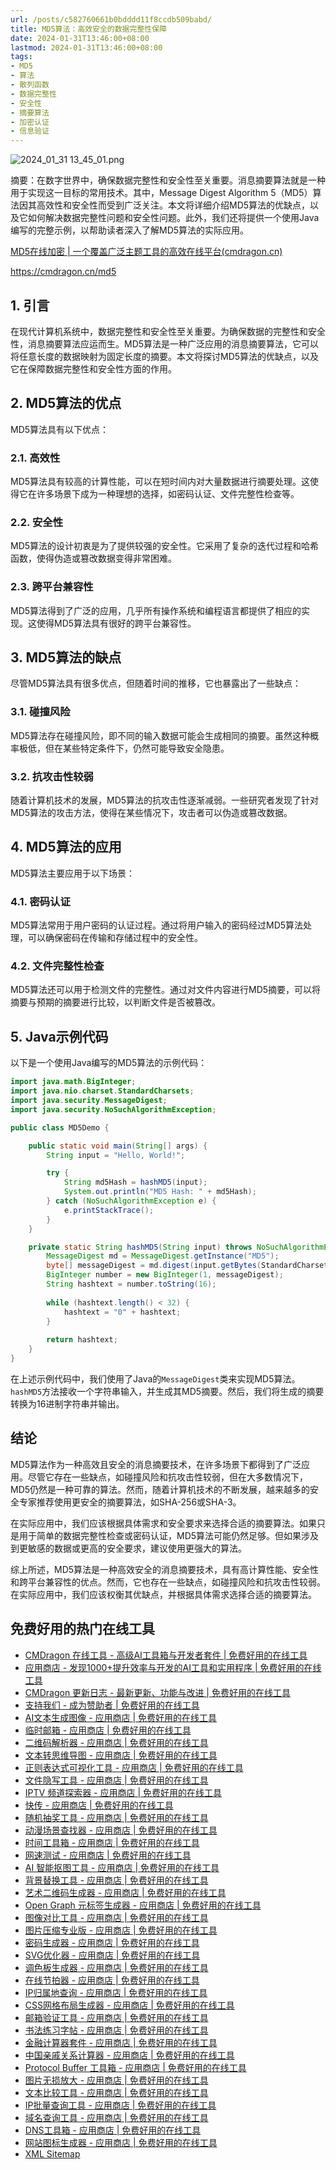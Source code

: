 ```yaml
---
url: /posts/c582760661b0bdddd11f8ccdb509babd/
title: MD5算法：高效安全的数据完整性保障
date: 2024-01-31T13:46:00+08:00
lastmod: 2024-01-31T13:46:00+08:00
tags:
- MD5
- 算法
- 散列函数
- 数据完整性
- 安全性
- 摘要算法
- 加密认证
- 信息验证
---
```


<img src="/images/2024_01_31%2013_45_01.png" alt="2024_01_31 13_45_01.png" title="2024_01_31 13_45_01.png">

摘要：在数字世界中，确保数据完整性和安全性至关重要。消息摘要算法就是一种用于实现这一目标的常用技术。其中，Message Digest Algorithm 5（MD5）算法因其高效性和安全性而受到广泛关注。本文将详细介绍MD5算法的优缺点，以及它如何解决数据完整性问题和安全性问题。此外，我们还将提供一个使用Java编写的完整示例，以帮助读者深入了解MD5算法的实际应用。

[MD5在线加密 | 一个覆盖广泛主题工具的高效在线平台(cmdragon.cn)](https://cmdragon.cn/md5)

https://cmdragon.cn/md5


## 1. 引言

在现代计算机系统中，数据完整性和安全性至关重要。为确保数据的完整性和安全性，消息摘要算法应运而生。MD5算法是一种广泛应用的消息摘要算法，它可以将任意长度的数据映射为固定长度的摘要。本文将探讨MD5算法的优缺点，以及它在保障数据完整性和安全性方面的作用。

## 2. MD5算法的优点

MD5算法具有以下优点：

### 2.1. 高效性

MD5算法具有较高的计算性能，可以在短时间内对大量数据进行摘要处理。这使得它在许多场景下成为一种理想的选择，如密码认证、文件完整性检查等。

### 2.2. 安全性

MD5算法的设计初衷是为了提供较强的安全性。它采用了复杂的迭代过程和哈希函数，使得伪造或篡改数据变得非常困难。

### 2.3. 跨平台兼容性

MD5算法得到了广泛的应用，几乎所有操作系统和编程语言都提供了相应的实现。这使得MD5算法具有很好的跨平台兼容性。

## 3. MD5算法的缺点

尽管MD5算法具有很多优点，但随着时间的推移，它也暴露出了一些缺点：

### 3.1. 碰撞风险

MD5算法存在碰撞风险，即不同的输入数据可能会生成相同的摘要。虽然这种概率极低，但在某些特定条件下，仍然可能导致安全隐患。

### 3.2. 抗攻击性较弱

随着计算机技术的发展，MD5算法的抗攻击性逐渐减弱。一些研究者发现了针对MD5算法的攻击方法，使得在某些情况下，攻击者可以伪造或篡改数据。

## 4. MD5算法的应用

MD5算法主要应用于以下场景：

### 4.1. 密码认证

MD5算法常用于用户密码的认证过程。通过将用户输入的密码经过MD5算法处理，可以确保密码在传输和存储过程中的安全性。

### 4.2. 文件完整性检查

MD5算法还可以用于检测文件的完整性。通过对文件内容进行MD5摘要，可以将摘要与预期的摘要进行比较，以判断文件是否被篡改。

## 5. Java示例代码

以下是一个使用Java编写的MD5算法的示例代码：

```java
import java.math.BigInteger;
import java.nio.charset.StandardCharsets;
import java.security.MessageDigest;
import java.security.NoSuchAlgorithmException;

public class MD5Demo {

    public static void main(String[] args) {
        String input = "Hello, World!";

        try {
            String md5Hash = hashMD5(input);
            System.out.println("MD5 Hash: " + md5Hash);
        } catch (NoSuchAlgorithmException e) {
            e.printStackTrace();
        }
    }

    private static String hashMD5(String input) throws NoSuchAlgorithmException {
        MessageDigest md = MessageDigest.getInstance("MD5");
        byte[] messageDigest = md.digest(input.getBytes(StandardCharsets.UTF_8));
        BigInteger number = new BigInteger(1, messageDigest);
        String hashtext = number.toString(16);
        
        while (hashtext.length() < 32) {
            hashtext = "0" + hashtext;
        }
        
        return hashtext;
    }
}
```

在上述示例代码中，我们使用了Java的`MessageDigest`类来实现MD5算法。`hashMD5`方法接收一个字符串输入，并生成其MD5摘要。然后，我们将生成的摘要转换为16进制字符串并输出。

## 结论

MD5算法作为一种高效且安全的消息摘要技术，在许多场景下都得到了广泛应用。尽管它存在一些缺点，如碰撞风险和抗攻击性较弱，但在大多数情况下，MD5仍然是一种可靠的算法。然而，随着计算机技术的不断发展，越来越多的安全专家推荐使用更安全的摘要算法，如SHA-256或SHA-3。

在实际应用中，我们应该根据具体需求和安全要求来选择合适的摘要算法。如果只是用于简单的数据完整性检查或密码认证，MD5算法可能仍然足够。但如果涉及到更敏感的数据或更高的安全要求，建议使用更强大的算法。

综上所述，MD5算法是一种高效安全的消息摘要技术，具有高计算性能、安全性和跨平台兼容性的优点。然而，它也存在一些缺点，如碰撞风险和抗攻击性较弱。在实际应用中，我们应该权衡其优缺点，并根据具体需求选择合适的摘要算法。

## 免费好用的热门在线工具

- [CMDragon 在线工具 - 高级AI工具箱与开发者套件 | 免费好用的在线工具](https://tools.cmdragon.cn/zh)
- [应用商店 - 发现1000+提升效率与开发的AI工具和实用程序 | 免费好用的在线工具](https://tools.cmdragon.cn/zh/apps?category=trending)
- [CMDragon 更新日志 - 最新更新、功能与改进 | 免费好用的在线工具](https://tools.cmdragon.cn/zh/changelog)
- [支持我们 - 成为赞助者 | 免费好用的在线工具](https://tools.cmdragon.cn/zh/sponsor)
- [AI文本生成图像 - 应用商店 | 免费好用的在线工具](https://tools.cmdragon.cn/zh/apps/text-to-image-ai)
- [临时邮箱 - 应用商店 | 免费好用的在线工具](https://tools.cmdragon.cn/zh/apps/temp-email)
- [二维码解析器 - 应用商店 | 免费好用的在线工具](https://tools.cmdragon.cn/zh/apps/qrcode-parser)
- [文本转思维导图 - 应用商店 | 免费好用的在线工具](https://tools.cmdragon.cn/zh/apps/text-to-mindmap)
- [正则表达式可视化工具 - 应用商店 | 免费好用的在线工具](https://tools.cmdragon.cn/zh/apps/regex-visualizer)
- [文件隐写工具 - 应用商店 | 免费好用的在线工具](https://tools.cmdragon.cn/zh/apps/steganography-tool)
- [IPTV 频道探索器 - 应用商店 | 免费好用的在线工具](https://tools.cmdragon.cn/zh/apps/iptv-explorer)
- [快传 - 应用商店 | 免费好用的在线工具](https://tools.cmdragon.cn/zh/apps/snapdrop)
- [随机抽奖工具 - 应用商店 | 免费好用的在线工具](https://tools.cmdragon.cn/zh/apps/lucky-draw)
- [动漫场景查找器 - 应用商店 | 免费好用的在线工具](https://tools.cmdragon.cn/zh/apps/anime-scene-finder)
- [时间工具箱 - 应用商店 | 免费好用的在线工具](https://tools.cmdragon.cn/zh/apps/time-toolkit)
- [网速测试 - 应用商店 | 免费好用的在线工具](https://tools.cmdragon.cn/zh/apps/speed-test)
- [AI 智能抠图工具 - 应用商店 | 免费好用的在线工具](https://tools.cmdragon.cn/zh/apps/background-remover)
- [背景替换工具 - 应用商店 | 免费好用的在线工具](https://tools.cmdragon.cn/zh/apps/background-replacer)
- [艺术二维码生成器 - 应用商店 | 免费好用的在线工具](https://tools.cmdragon.cn/zh/apps/artistic-qrcode)
- [Open Graph 元标签生成器 - 应用商店 | 免费好用的在线工具](https://tools.cmdragon.cn/zh/apps/open-graph-generator)
- [图像对比工具 - 应用商店 | 免费好用的在线工具](https://tools.cmdragon.cn/zh/apps/image-comparison)
- [图片压缩专业版 - 应用商店 | 免费好用的在线工具](https://tools.cmdragon.cn/zh/apps/image-compressor)
- [密码生成器 - 应用商店 | 免费好用的在线工具](https://tools.cmdragon.cn/zh/apps/password-generator)
- [SVG优化器 - 应用商店 | 免费好用的在线工具](https://tools.cmdragon.cn/zh/apps/svg-optimizer)
- [调色板生成器 - 应用商店 | 免费好用的在线工具](https://tools.cmdragon.cn/zh/apps/color-palette)
- [在线节拍器 - 应用商店 | 免费好用的在线工具](https://tools.cmdragon.cn/zh/apps/online-metronome)
- [IP归属地查询 - 应用商店 | 免费好用的在线工具](https://tools.cmdragon.cn/zh/apps/ip-geolocation)
- [CSS网格布局生成器 - 应用商店 | 免费好用的在线工具](https://tools.cmdragon.cn/zh/apps/css-grid-layout)
- [邮箱验证工具 - 应用商店 | 免费好用的在线工具](https://tools.cmdragon.cn/zh/apps/email-validator)
- [书法练习字帖 - 应用商店 | 免费好用的在线工具](https://tools.cmdragon.cn/zh/apps/calligraphy-practice)
- [金融计算器套件 - 应用商店 | 免费好用的在线工具](https://tools.cmdragon.cn/zh/apps/finance-calculator-suite)
- [中国亲戚关系计算器 - 应用商店 | 免费好用的在线工具](https://tools.cmdragon.cn/zh/apps/chinese-kinship-calculator)
- [Protocol Buffer 工具箱 - 应用商店 | 免费好用的在线工具](https://tools.cmdragon.cn/zh/apps/protobuf-toolkit)
- [图片无损放大 - 应用商店 | 免费好用的在线工具](https://tools.cmdragon.cn/zh/apps/image-upscaler)
- [文本比较工具 - 应用商店 | 免费好用的在线工具](https://tools.cmdragon.cn/zh/apps/text-compare)
- [IP批量查询工具 - 应用商店 | 免费好用的在线工具](https://tools.cmdragon.cn/zh/apps/ip-batch-lookup)
- [域名查询工具 - 应用商店 | 免费好用的在线工具](https://tools.cmdragon.cn/zh/apps/domain-finder)
- [DNS工具箱 - 应用商店 | 免费好用的在线工具](https://tools.cmdragon.cn/zh/apps/dns-toolkit)
- [网站图标生成器 - 应用商店 | 免费好用的在线工具](https://tools.cmdragon.cn/zh/apps/favicon-generator)
- [XML Sitemap](https://tools.cmdragon.cn/sitemap_index.xml)
